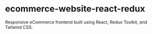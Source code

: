 # ecommerce-website-react-redux
Responsive eCommerce frontend built using React, Redux Toolkit, and Tailwind CSS.
